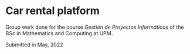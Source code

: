 # Car rental platform

Group work done for the course *Gestión de Proyectos Informáticos* of the BSc in Mathematics and Computing at UPM.

Submitted in May, 2022
